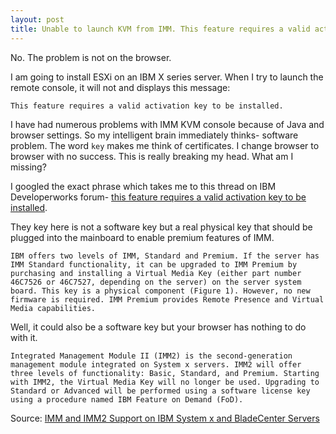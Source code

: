 ```yaml
---
layout: post
title: Unable to launch KVM from IMM. This feature requires a valid activation key to be installed
---
```

No. The problem is not on the browser.

I am going to install ESXi on an IBM X series server. When I try to launch the remote console, it will not and displays this message:

    This feature requires a valid activation key to be installed.

I have had numerous problems with IMM KVM console because of Java and browser settings. So my intelligent brain immediately thinks- software problem. The word `key` makes me think of certificates. I change browser to browser with no success. This is really breaking my head. What am I missing?

I googled the exact phrase which takes me to this thread on IBM Developerworks forum- [this feature requires a valid activation key to be installed](https://www.ibm.com/developerworks/community/forums/html/topic?id=458b2e4b-d4d8-4a1d-80e3-2b46b8ca2e2b).

They key here is not a software key but a real physical key that should be plugged into the mainboard to enable premium features of IMM.

    IBM offers two levels of IMM, Standard and Premium. If the server has IMM Standard functionality, it can be upgraded to IMM Premium by purchasing and installing a Virtual Media Key (either part number 46C7526 or 46C7527, depending on the server) on the server system board. This key is a physical component (Figure 1). However, no new firmware is required. IMM Premium provides Remote Presence and Virtual Media capabilities.

Well, it could also be a software key but your browser has nothing to do with it.

    Integrated Management Module II (IMM2) is the second-generation management module integrated on System x servers. IMM2 will offer three levels of functionality: Basic, Standard, and Premium. Starting with IMM2, the Virtual Media Key will no longer be used. Upgrading to Standard or Advanced will be performed using a software license key using a procedure named IBM Feature on Demand (FoD).

Source: [IMM and IMM2 Support on IBM System x and BladeCenter Servers](http://www.redbooks.ibm.com/abstracts/tips0849.html)
